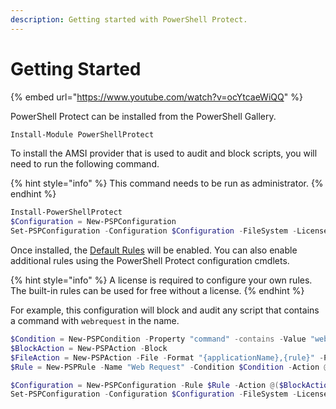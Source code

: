 ```yaml
---
description: Getting started with PowerShell Protect.
---
```


# Getting Started

{% embed url="https://www.youtube.com/watch?v=ocYtcaeWiQQ" %}

PowerShell Protect can be installed from the PowerShell Gallery.&#x20;

```powershell
Install-Module PowerShellProtect
```

To install the AMSI provider that is used to audit and block scripts, you will need to run the following command.&#x20;

{% hint style="info" %}
This command needs to be run as administrator.&#x20;
{% endhint %}

```powershell
Install-PowerShellProtect
$Configuration = New-PSPConfiguration 
Set-PSPConfiguration -Configuration $Configuration -FileSystem -License '<myLicense>'
```

Once installed, the [Default Rules](rules.md#default-rules) will be enabled. You can also enable additional rules using the PowerShell Protect configuration cmdlets.&#x20;

{% hint style="info" %}
A license is required to configure your own rules. The built-in rules can be used for free without a license.&#x20;
{% endhint %}

For example, this configuration will block and audit any script that contains a command with `webrequest` in the name.&#x20;

```powershell
$Condition = New-PSPCondition -Property "command" -contains -Value "webrequest"
$BlockAction = New-PSPAction -Block
$FileAction = New-PSPAction -File -Format "{applicationName},{rule}" -Path "%temp%\audit.csv" -Name 'File'
$Rule = New-PSPRule -Name "Web Request" -Condition $Condition -Action @($BlockAction, $FileAction)

$Configuration = New-PSPConfiguration -Rule $Rule -Action @($BlockAction, $FileAction)
Set-PSPConfiguration -Configuration $Configuration -FileSystem -License '<myLicense>'
```
